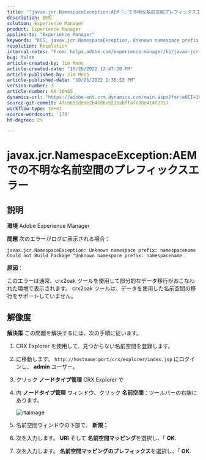 ```yaml
---
title: '"javax.jcr.NamespaceException:AEM「」で不明な名前空間プレフィックスエラーが発生しました'
description: 説明
solution: Experience Manager
product: Experience Manager
applies-to: "Experience Manager"
keywords: "KCS, javax.jcr.NamespaceException, Unknown namespace prefix error, AEM, Adobe Experience Manager, troubleshooting"
resolution: Resolution
internal-notes: "From: helpx.adobe.com/experience-manager/kb/javax-jcr-NamespaceException-Unknown-namespace-prefix-error-in-AEM.html"
bug: false
article-created-by: Jim Menn
article-created-date: "10/26/2022 12:47:20 PM"
article-published-by: Jim Menn
article-published-date: "10/26/2022 1:30:53 PM"
version-number: 3
article-number: KA-16465
dynamics-url: "https://adobe-ent.crm.dynamics.com/main.aspx?forceUCI=1&pagetype=entityrecord&etn=knowledgearticle&id=bf4ce552-2c55-ed11-bba2-6045bd006b4b"
source-git-commit: 4fc6651ddde2b4ed6eb215abffafe88e414f2717
workflow-type: tm+mt
source-wordcount: '170'
ht-degree: 2%

---
```


# javax.jcr.NamespaceException:AEMでの不明な名前空間のプレフィックスエラー

## 説明


<b>環境</b>
Adobe Experience Manager

<b>問題</b>
次のエラーがログに表示される場合：


```
javax.jcr.NamespaceException: Unknown namespace prefix: namespacename
Could not Build Package "Unknown namespace prefix: namespacename
```


<b>原因</b>：

このエラーは通常、crx2oak ツールを使用して部分的なデータ移行がおこなわれた環境で表示されます。
crx2oak ツールは、データを使用した名前空間の移行をサポートしていません。


## 解像度


<b>解決策</b>
この問題を解決するには、次の手順に従います。

1. CRX Explorer を使用して、見つからない名前空間を登録します。
2. に移動します。 `http://hostname:port/crx/explorer/index.jsp` にログインし、 <b>admin</b> ユーザー。
3. クリック <b>ノードタイプ管理</b> CRX Explorer で
4. 内 <b>ノードタイプ管理</b> ウィンドウ、クリック <b>名前空間</b>：ツールバーの右端にあります。

   ![rtaimage](https://helpx.adobe.com/content/dam/help/en/experience-manager/kb/javax-jcr-NamespaceException-Unknown-namespace-prefix-error-in-AEM/_jcr_content/main-pars/procedure/proc_par/step_2/step_par/image/rtaimage.png "rtaimage")


5. 名前空間ウィンドウの下部で、 <b>新規：</b>
6. 次を入力します。 <b>URI</b> そして <b>名前空間マッピング</b>を選択し、「 <b>OK</b>.
7. 次を入力します。 <b>名前空間マッピングのプレフィックス</b>を選択し、「 <b>OK</b>.

